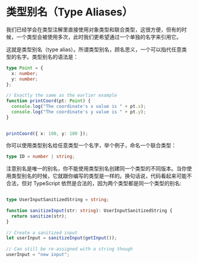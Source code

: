 # 类型别名（Type Aliases）
我们已经学会在类型注解里直接使用对象类型和联合类型，这很方便，但有的时候，一个类型会被使用多次，此时我们更希望通过一个单独的名字来引用它。

这就是类型别名（type alias）。所谓类型别名，顾名思义，一个可以指代任意类型的名字。类型别名的语法是：

``` typescript
type Point = {
  x: number;
  y: number;
};
 
// Exactly the same as the earlier example
function printCoord(pt: Point) {
  console.log("The coordinate's x value is " + pt.x);
  console.log("The coordinate's y value is " + pt.y);
}

 
printCoord({ x: 100, y: 100 });
```

你可以使用类型别名给任意类型一个名字，举个例子，命名一个联合类型：

``` typescript
type ID = number | string;
```

注意别名是唯一的别名，你不能使用类型别名创建同一个类型的不同版本。当你使用类型别名的时候，它就跟你编写的类型是一样的。换句话说，代码看起来可能不合法，但对 TypeScript 依然是合法的，因为两个类型都是同一个类型的别名:
``` typescript

type UserInputSanitizedString = string;
 
function sanitizeInput(str: string): UserInputSanitizedString {
  return sanitize(str);
}
 
// Create a sanitized input
let userInput = sanitizeInput(getInput());
 
// Can still be re-assigned with a string though
userInput = "new input";
```
